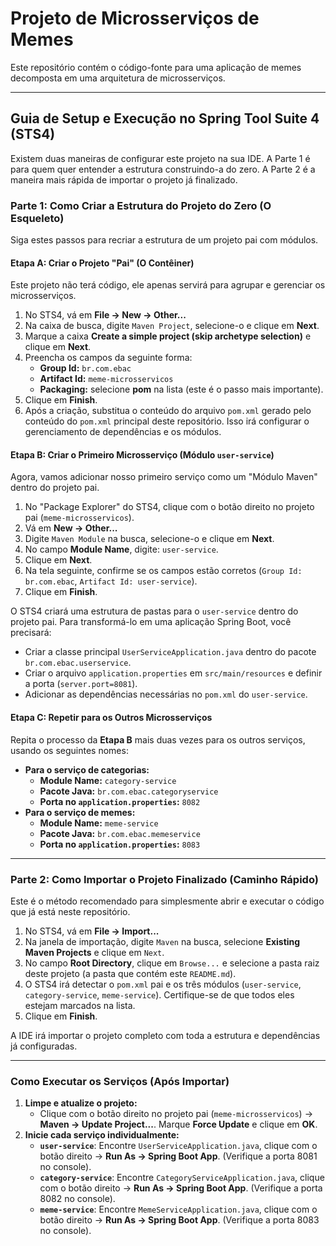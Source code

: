 # Projeto de Microsserviços de Memes

Este repositório contém o código-fonte para uma aplicação de memes decomposta em uma arquitetura de microsserviços.

---

## Guia de Setup e Execução no Spring Tool Suite 4 (STS4)

Existem duas maneiras de configurar este projeto na sua IDE. A Parte 1 é para quem quer entender a estrutura construindo-a do zero. A Parte 2 é a maneira mais rápida de importar o projeto já finalizado.

### Parte 1: Como Criar a Estrutura do Projeto do Zero (O Esqueleto)

Siga estes passos para recriar a estrutura de um projeto pai com módulos.

#### **Etapa A: Criar o Projeto "Pai" (O Contêiner)**

Este projeto não terá código, ele apenas servirá para agrupar e gerenciar os microsserviços.

1.  No STS4, vá em **File -> New -> Other...**
2.  Na caixa de busca, digite `Maven Project`, selecione-o e clique em **Next**.
3.  Marque a caixa **Create a simple project (skip archetype selection)** e clique em **Next**.
4.  Preencha os campos da seguinte forma:
    *   **Group Id:** `br.com.ebac`
    *   **Artifact Id:** `meme-microsservicos`
    *   **Packaging:** selecione **pom** na lista (este é o passo mais importante).
5.  Clique em **Finish**.
6.  Após a criação, substitua o conteúdo do arquivo `pom.xml` gerado pelo conteúdo do `pom.xml` principal deste repositório. Isso irá configurar o gerenciamento de dependências e os módulos.

#### **Etapa B: Criar o Primeiro Microsserviço (Módulo `user-service`)**

Agora, vamos adicionar nosso primeiro serviço como um "Módulo Maven" dentro do projeto pai.

1.  No "Package Explorer" do STS4, clique com o botão direito no projeto pai (`meme-microsservicos`).
2.  Vá em **New -> Other...**
3.  Digite `Maven Module` na busca, selecione-o e clique em **Next**.
4.  No campo **Module Name**, digite: `user-service`.
5.  Clique em **Next**.
6.  Na tela seguinte, confirme se os campos estão corretos (`Group Id: br.com.ebac`, `Artifact Id: user-service`).
7.  Clique em **Finish**.

O STS4 criará uma estrutura de pastas para o `user-service` dentro do projeto pai. Para transformá-lo em uma aplicação Spring Boot, você precisará:
-   Criar a classe principal `UserServiceApplication.java` dentro do pacote `br.com.ebac.userservice`.
-   Criar o arquivo `application.properties` em `src/main/resources` e definir a porta (`server.port=8081`).
-   Adicionar as dependências necessárias no `pom.xml` do `user-service`.

#### **Etapa C: Repetir para os Outros Microsserviços**

Repita o processo da **Etapa B** mais duas vezes para os outros serviços, usando os seguintes nomes:

*   **Para o serviço de categorias:**
    *   **Module Name:** `category-service`
    *   **Pacote Java:** `br.com.ebac.categoryservice`
    *   **Porta no `application.properties`:** `8082`
*   **Para o serviço de memes:**
    *   **Module Name:** `meme-service`
    *   **Pacote Java:** `br.com.ebac.memeservice`
    *   **Porta no `application.properties`:** `8083`

---

### Parte 2: Como Importar o Projeto Finalizado (Caminho Rápido)

Este é o método recomendado para simplesmente abrir e executar o código que já está neste repositório.

1.  No STS4, vá em **File -> Import...**
2.  Na janela de importação, digite `Maven` na busca, selecione **Existing Maven Projects** e clique em `Next`.
3.  No campo **Root Directory**, clique em `Browse...` e selecione a pasta raiz deste projeto (a pasta que contém este `README.md`).
4.  O STS4 irá detectar o `pom.xml` pai e os três módulos (`user-service`, `category-service`, `meme-service`). Certifique-se de que todos eles estejam marcados na lista.
5.  Clique em **Finish**.

A IDE irá importar o projeto completo com toda a estrutura e dependências já configuradas.

---

### Como Executar os Serviços (Após Importar)

1.  **Limpe e atualize o projeto:**
    *   Clique com o botão direito no projeto pai (`meme-microsservicos`) -> **Maven -> Update Project...**. Marque **Force Update** e clique em **OK**.
2.  **Inicie cada serviço individualmente:**
    *   **`user-service`**: Encontre `UserServiceApplication.java`, clique com o botão direito -> **Run As -> Spring Boot App**. (Verifique a porta 8081 no console).
    *   **`category-service`**: Encontre `CategoryServiceApplication.java`, clique com o botão direito -> **Run As -> Spring Boot App**. (Verifique a porta 8082 no console).
    *   **`meme-service`**: Encontre `MemeServiceApplication.java`, clique com o botão direito -> **Run As -> Spring Boot App**. (Verifique a porta 8083 no console).
